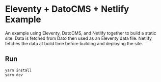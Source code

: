 # Eleventy + DatoCMS + Netlify Example

An example using Eleventy, DatoCMS, and Netlify together to build a static site.
Data is fetched from Dato then used as an Eleventy data file. Netlify fetches
the data at build time before building and deploying the site.

## Run

```sh
yarn install
yarn dev
```
